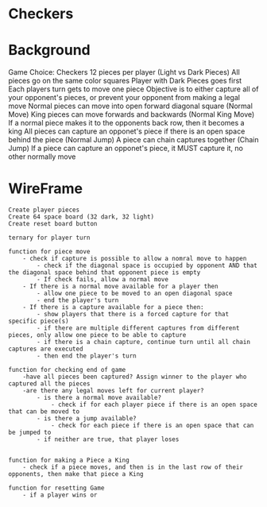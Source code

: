 # Checkers

# Background

Game Choice: Checkers
12 pieces per player (Light vs Dark Pieces)
All pieces go on the same color squares
Player with Dark Pieces goes first
Each players turn gets to move one piece
Objective is to either capture all of your opponent's pieces, or prevent your opponent from making a legal move
Normal pieces can move into open forward diagonal square (Normal Move)
King pieces can move forwards and backwards (Normal King Move)
If a normal piece makes it to the opponents back row, then it becomes a king 
All pieces can capture an opponet's piece if there is an open space behind the piece (Normal Jump)
A piece can chain captures together (Chain Jump)
If a piece can capture an opponet's piece, it MUST capture it, no other normally move

# WireFrame
```
Create player pieces
Create 64 space board (32 dark, 32 light)
Create reset board button

ternary for player turn

function for piece move
    - check if capture is possible to allow a nomral move to happen
        - check if the diagonal space is occupied by opponent AND that the diagonal space behind that opponent piece is empty
        - If check fails, allow a normal move
    - If there is a normal move available for a player then
        - allow one piece to be moved to an open diagonal space
        - end the player's turn
    - If there is a capture available for a piece then:
        - show players that there is a forced capture for that specific piece(s)
        - if there are multiple different captures from different pieces, only allow one piece to be able to capture
        - if there is a chain capture, continue turn until all chain captures are executed
        - then end the player's turn

function for checking end of game
    -have all pieces been captured? Assign winner to the player who captured all the pieces
    -are there any legal moves left for current player?
        - is there a normal move available?
            - check if for each player piece if there is an open space that can be moved to
        - is there a jump available?
            - check for each piece if there is an open space that can be jumped to
        - if neither are true, that player loses


function for making a Piece a King
    - check if a piece moves, and then is in the last row of their opponents, then make that piece a King

function for resetting Game
    - if a player wins or 
```

